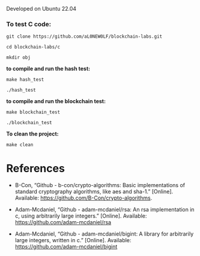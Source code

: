 Developed on Ubuntu 22.04

### To test C code:

```shell
git clone https://github.com/aL0NEW0LF/blockchain-labs.git
```

```shell
cd blockchain-labs/c
```

```shell
mkdir obj
```

**to compile and run the hash test:**

```shell
make hash_test
```

```shell
./hash_test
```

**to compile and run the blockchain test:**

```shell
make blockchain_test
```

```shell
./blockchain_test
```

**To clean the project:**

```shell
make clean
```

# References

- B-Con, “Github - b-con/crypto-algorithms: Basic implementations of standard cryptography algorithms, like
  aes and sha-1.” [Online]. Available: https://github.com/B-Con/crypto-algorithms.

- Adam-Mcdaniel, “Github - adam-mcdaniel/rsa: An rsa implementation in c, using arbitrarily large integers.”
  [Online]. Available: https://github.com/adam-mcdaniel/rsa

- Adam-Mcdaniel, “Github - adam-mcdaniel/bigint: A library for arbitrarily large integers, written in c.” [Online].
  Available: https://github.com/adam-mcdaniel/bigint

